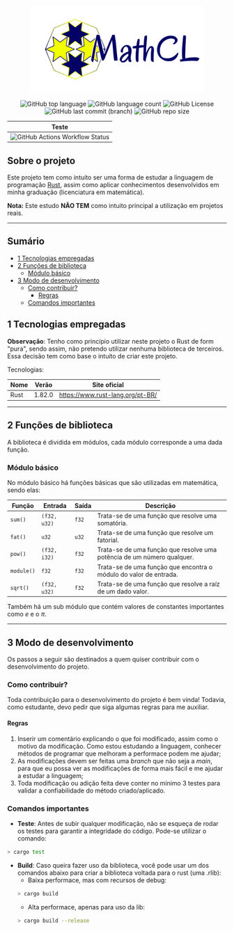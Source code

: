 <div align="center">

<img src="./img/logo.png" alt="Logo: MathCL" height="200">

![GitHub top language](https://img.shields.io/github/languages/top/MauricioPaivadaSilva/MathCL) ![GitHub language count](https://img.shields.io/github/languages/count/MauricioPaivadaSilva/MathCL) ![GitHub License](https://img.shields.io/github/license/MauricioPaivadaSilva/MathCL) ![GitHub last commit (branch)](https://img.shields.io/github/last-commit/MauricioPaivadaSilva/MathCL/main) ![GitHub repo size](https://img.shields.io/github/repo-size/MauricioPaivadaSilva/MathCL)

| Teste |
| --- |
| ![GitHub Actions Workflow Status](https://img.shields.io/github/actions/workflow/status/MauricioPaivadaSilva/MathCL/ci.yml) |


</div>

## Sobre o projeto

Este projeto tem como intuíto ser uma forma de estudar a linguagem de programação [Rust](https://www.rust-lang.org/pt-BR/), assim como aplicar conhecimentos desenvolvidos em minha graduação (licenciatura em matemática).

**Nota:** Este estudo **NÃO TEM** como intuito principal a utilização em projetos reais.

---

## Sumário

- [1 Tecnologias empregadas](#1-tecnologias-empregadas)
- [2 Funções de biblioteca](#2-funções-de-biblioteca)
    - [Módulo básico](#módulo-básico)
- [3 Modo de desenvolvimento](#3-modo-de-desenvolvimento)
    - [Como contribuir?](#como-contribuir)
        - [Regras](#regras)
    - [Comandos importantes](#comandos-importantes)

## 1 Tecnologias empregadas

**Observação**: Tenho como princípio utilizar neste projeto o Rust de form "pura", sendo assim, não pretendo utilizar nenhuma biblioteca de terceiros. Essa decisão tem como base o intuíto de criar este projeto.

Tecnologias:

<div align="center">

| Nome | Verão | Site oficial |
| --- | --- | --- |
| Rust | 1.82.0 | https://www.rust-lang.org/pt-BR/ |

</div>

---

## 2 Funções de biblioteca

A biblioteca é dividida em módulos, cada módulo corresponde a uma dada função.

### Módulo básico

No módulo básico há funções básicas que são utilizadas em matemática, sendo elas:

<div align="center">

| Função | Entrada | Saída | Descrição |
| --- | --- | --- | --- |
| `sum()` | `(f32, u32)` | `f32` | Trata-se de uma função que resolve uma somatória. |
| `fat()` | `u32` | `u32` | Trata-se de uma função que resolve um fatorial. |
| `pow()` | `(f32, i32)` | `f32` | Trata-se de uma função que resolve uma potência de um número qualquer. |
| `module()` | `f32` | `f32` | Trata-se de uma função que encontra o módulo do valor de entrada. |
| `sqrt()` | `(f32, u32)` | `f32` | Trata-se de uma função que resolve a raíz de um dado valor. |

</div>

Também há um sub módulo que contém valores de constantes importantes como $e$ e o $\pi$.

<!-- #### Como importar as funções em seu código -->

---

## 3 Modo de desenvolvimento

Os passos a seguir são destinados a quem quiser contribuir com o desenvolvimento do projeto.

### Como contribuir?

Toda contribuição para o desenvolvimento do projeto é bem vinda! Todavia, como estudante, devo pedir que siga algumas regras para me auxiliar.

#### Regras

1. Inserir um comentário explicando o que foi modificado, assim como o motivo da modificação. Como estou estudando a linguagem, conhecer métodos de programar que melhoram a performace podem me ajudar;
2. As modificações devem ser feitas uma _branch_ que não seja a _main_, para que eu possa ver as modificações de forma mais fácil e me ajudar a estudar a linguagem;
3. Toda modificação ou adição feita deve conter no mínimo 3 testes para validar a confiabilidade do método criado/aplicado.

### Comandos importantes

- **Teste**: Antes de subir qualquer modificação, não se esqueça de rodar os testes para garantir a integridade do código. Pode-se utilizar o comando:

```sh
> cargo test
```
- **Build**: Caso queira fazer uso da biblioteca, você pode usar um dos comandos abaixo para criar a biblioteca voltada para o rust (uma .rlib):
    - Baixa performace, mas com recursos de debug:
    ```sh
    > cargo build
    ```
    - Alta performace, apenas para uso da lib:
    ```sh
    > cargo build --release
    ```